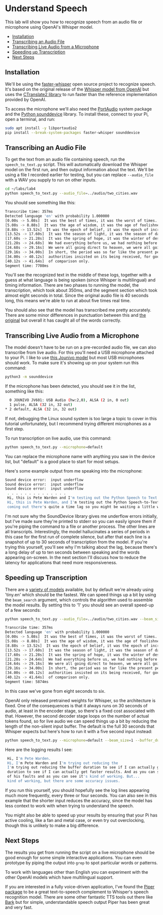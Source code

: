 # Understand Speech

This lab will show you how to recognize speech from an audio file or microphone
using OpenAI's Whisper model.

 - [Installation](#installation)
 - [Transcribing an Audio File](#transcribing-an-audio-file)
 - [Transcribing Live Audio from a Microphone](#transcribing-live-audio-from-a-microphone)
 - [Speeding up Transcription](#speeding-up-transcription)
 - [Next Steps](#next-steps)

## Installation

We'll be using the [faster-whisper](https://github.com/SYSTRAN/faster-whisper)
open source project to recognize speech. It's based on the original release of
the [Whisper model from OpenAI](https://openai.com/research/whisper) but uses
the [CTranslate2 library](https://github.com/OpenNMT/CTranslate2) to run faster
than the reference implementation provided by OpenAI.

To access the microphone we'll also need the [PortAudio](https://www.portaudio.com/)
system package and the [Python sounddevice](https://python-sounddevice.readthedocs.io/en/0.4.6/)
library. To install these, connect to your Pi, open a terminal, and run:

```bash
sudo apt install -y libportaudio2
pip install --break-system-packages faster-whisper sounddevice
```

## Transcribing an Audio File

To get the text from an audio file containing speech, run the 
`speech_to_text.py` script. This will automatically download the Whisper model
on the first run, and then output information about the text. We'll be using a
file I recorded earlier for testing, but you can replace `--audio_file` with a
WAV you supply to run on other inputs.

```bash
cd ~/labs/lab4
python speech_to_text.py --audio_file=../audio/two_cities.wav
```

You should see something like this:

```bash
Transcribe time: 357ms
Detected language 'en' with probability 1.000000
[0.00s -> 5.08s]  It was the best of times, it was the worst of times.
[5.08s -> 8.88s]  It was the age of wisdom, it was the age of foolishness.
[8.88s -> 13.52s]  It was the epoch of belief, it was the epoch of incredulity.
[13.52s -> 17.60s]  It was the season of light, it was the season of darkness.
[17.60s -> 21.28s]  It was the spring of hope, it was the winter of despair.
[21.28s -> 24.68s]  We had everything before us, we had nothing before us.
[24.68s -> 29.16s]  We were all going direct to heaven, we were all going direct the other way.
[29.16s -> 34.00s]  In short, the period was so far like the present period, that some of its noisiest
[34.00s -> 40.12s]  authorities insisted on its being received, for good or for evil, in the superlative degree
[40.12s -> 41.64s]  of comparison only.
Segment time: 7708ms
```

You'll see the recognized text in the middle of these logs, together with a
guess at what language is being spoken (since Whisper is multilingual) and
timing information. There are two phases to running the model, the 
transcription, which took about 350ms, and the segment section which took 
almost eight seconds in total. Since the original audio file is 40 seconds
long, this means we're able to run at about five times real time.

You should also see that the model has transcribed me pretty accurately. There
are some minor differences in punctuation between this and [the original](https://www.gutenberg.org/files/98/98-h/98-h.htm#link2H_4_0002)
but overall it has caught all of the words correctly.

## Transcribing Live Audio from a Microphone

The model doesn't have to be run on a pre-recorded audio file, we can also 
transcribe from live audio. For this you'll need a USB microphone attached to
your Pi. I like to use [this Jounivo model](https://www.amazon.com/JOUNIVO-Microphone-Adjustable-Noise-Canceling-Technology/dp/B07N2WRHMY/)
but most USB microphones should work. To make sure it's showing up on your
system run this command:

```bash
python3 -m sounddevice
```

If the microphone has been detected, you should see it in the list, something
like this:

```bash
  0 JOUNIVO JV601: USB Audio (hw:2,0), ALSA (2 in, 0 out)
  1 pulse, ALSA (32 in, 32 out)
* 2 default, ALSA (32 in, 32 out)
```

If not, debugging the Linux sound system is too large a topic to cover in this
tutorial unfortunately, but I recommend trying different microphones as a first
step.

To run transcription on live audio, use this command:

```bash
python speech_to_text.py --microphone=default
```

You can replace the microphone name with anything you saw in the device list,
but "default" is a good place to start for most setups.

Here's some example output from me speaking into the microphone:

```bash
Sound device error:  input underflow
Sound device error:  input underflow
Sound device error:  input underflow
 . . . . . . . . . . . . . .
 Hi, this is Pete Warden and I'm testing out the Python Speech to Text Lab. You'll start to see some output coming out, there's quite a time lag, so you might be waiting a little while unfortunately.
 Hi, this is Pete Warden, and I'm testing out the Python Speech-to-Text Lab. You'll start to see some output coming out. There's quite a time lag, so you might be waiting a little while, unfortunately. As you can see, there's quite a delay.
 coming out there's quite a time lag so you might be waiting a little while unfortunately. As you can see there's quite a delay but it should at least be working.
```

I'm not sure why the SoundDevice library gives me underflow errors initially,
but I've made sure they're printed to stderr so you can easily ignore them if
you're piping the command to a file or another process.
The other lines are all transcripts. Interestingly, the model hallucinates a
series of periods in this case for the first run of complete silence, but after
that each line is a snapshot of up to 30 seconds of transcription from the 
model. If you're trying this yourself, you'll see why I'm talking about the
lag, because there's a long delay of up to ten seconds between speaking and the
words appearing on-screen. In the next section I'll discuss how to reduce the
latency for applications that need more responsiveness.

## Speeding up Transcription

There are a [variety of models](https://github.com/SYSTRAN/faster-whisper/blob/master/faster_whisper/utils.py#L12)
available, but by default we're already using 'tiny.en' which should be the
fastest. We can speed things up a bit by using the `beam_search` argument,
which controls the algorithm used to assemble the model results. By setting
this to '1' you should see an overall speed-up of a few seconds:

```bash
python speech_to_text.py --audio_file=../audio/two_cities.wav --beam_size=1
```

```bash
Transcribe time: 357ms
Detected language 'en' with probability 1.000000
[0.00s -> 5.08s]  It was the best of times, it was the worst of times.
[5.08s -> 8.88s]  It was the age of wisdom, it was the age of foolishness.
[8.88s -> 13.52s]  It was the epoch of belief, it was the epoch of incredulity.
[13.52s -> 17.60s]  It was the season of light, it was the season of darkness.
[17.60s -> 21.28s]  It was the spring of hope, it was the winter of despair.
[21.28s -> 24.64s]  We had everything before us, we had nothing before us.
[24.64s -> 29.16s]  We were all going direct to heaven, we were all going direct the other way.
[29.16s -> 34.00s]  In short, the period was so far like the present period, that some of its noisiest
[34.00s -> 40.12s]  authorities insisted on its being received, for good, awful evil, in the superlative degree
[40.12s -> 41.64s]  of comparison only.
Segment time: 5874ms
```

In this case we've gone from eight seconds to six.

OpenAI only released pretrained weights for Whisper, so the architecture is
fixed. One of the consequences is that it always runs on 30 seconds of audio,
at least in the encoder stage, so there's a fixed cost associated with that.
However, the second decoder stage loops on the number of actual tokens found,
so for live audio we can speed things up a bit by reducing the length of the
non-silent input buffer. The default is the full 30 seconds that Whisper 
expects but here's how to run it with a five second input instead:

```bash
python speech_to_text.py --microphone=default --beam_size=1 --buffer_duration=5
```

Here are the logging results I see:

```bash
 Hi, I'm Pete Warden.
 Hi, I'm Pete Warden and I'm trying out reducing the
 I'm trying out reducing the buffer duration to see if I can actually get.
 duration to see if I can actually get faster results. And as you can see.
 of his faults and as you can see it's kind of working. But...
 kind of working, but there are some accuracy issues.
 ```

 If you run this yourself, you should hopefully see the log lines appearing
 much more frequently, every three or four seconds. You can also see in this
 example that the shorter input reduces the accuracy, since the model has less
 context to work with when trying to understand the speech.

 You might also be able to speed up your results by ensuring that your Pi has
 active cooling, like a fan and metal case, or even try out overclocking, 
 though this is unlikely to make a big difference.

 ## Next Steps

The results you get from running the script on a live microphone should be good
enough for some simple interactive applications. You can even prototype by
piping the output into `grep` to spot particular words or patterns.

To work with languages other than English you can experiment with the other
OpenAI models which have multilingual support.

If you are interested in a fully voice-driven application, I've found the
[Piper package](https://github.com/rhasspy/piper) to be a great text-to-speech
complement to Whisper's speech recognition model. There are some other 
fantastic TTS tools out there like [Bark](https://github.com/suno-ai/bark) but
for simple, understandable speech output Piper has been great and very fast.